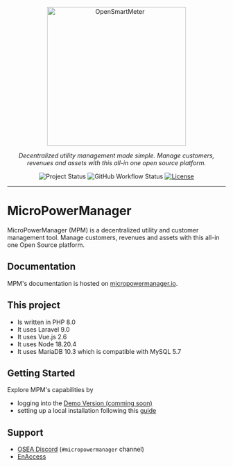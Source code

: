 <p align="center">
  <a href="https://github.com/EnAccess/micropowermanager-cloud">
    <img
      src="https://micropowermanager.com/assets/images/Website_Illustrations_Logo.png"
      alt="OpenSmartMeter"
      width="320"
    >
  </a>
</p>
<p align="center">
    <em>Decentralized utility management made simple. Manage customers, revenues and assets with this all-in one open source platform.</em>
</p>
<p align="center">
  <img
    alt="Project Status"
    src="https://img.shields.io/badge/Project%20Status-stable-green"
  >
  <img
    alt="GitHub Workflow Status"
    src="https://img.shields.io/github/actions/workflow/status/EnAccess/micropowermanager-cloud/check-generic.yaml"
  >
  <a href="https://github.com/EnAccess/micropowermanager-cloud/blob/main/LICENSE" target="_blank">
    <img
      alt="License"
      src="https://img.shields.io/github/license/EnAccess/micropowermanager-cloud"
    >
  </a>
</p>

---

# MicroPowerManager

MicroPowerManager (MPM) is a decentralized utility and customer management tool.
Manage customers, revenues and assets with this all-in one Open Source platform.

## Documentation

MPM's documentation is hosted on [micropowermanager.io](https://micropowermanager.io/).

## This project

- Is written in PHP 8.0
- It uses Laravel 9.0
- It uses Vue.js 2.6
- It uses Node 18.20.4
- It uses MariaDB 10.3 which is compatible with MySQL 5.7

## Getting Started

Explore MPM's capabilities by

- logging into the [Demo Version (comming soon)](https://demo.micropowermanager.io/)
- setting up a local installation following this [guide](https://micropowermanager.io/development/development-environment.html)

## Support

- [OSEA Discord](https://discord.osea-community.org/) (`#micropowermanager` channel)
- [EnAccess](https://enaccess.org/)
